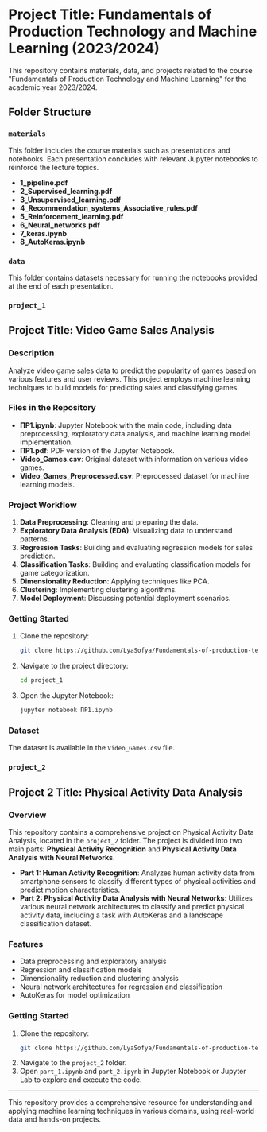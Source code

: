 # Project Title: Fundamentals of Production Technology and Machine Learning (2023/2024)

This repository contains materials, data, and projects related to the course "Fundamentals of Production Technology and Machine Learning" for the academic year 2023/2024.

## Folder Structure

### `materials`
This folder includes the course materials such as presentations and notebooks. Each presentation concludes with relevant Jupyter notebooks to reinforce the lecture topics.

- **1_pipeline.pdf**
- **2_Supervised_learning.pdf**
- **3_Unsupervised_learning.pdf**
- **4_Recommendation_systems_Associative_rules.pdf**
- **5_Reinforcement_learning.pdf**
- **6_Neural_networks.pdf**
- **7_keras.ipynb**
- **8_AutoKeras.ipynb**

### `data`
This folder contains datasets necessary for running the notebooks provided at the end of each presentation.

### `project_1`
## Project Title: Video Game Sales Analysis

### Description

Analyze video game sales data to predict the popularity of games based on various features and user reviews. This project employs machine learning techniques to build models for predicting sales and classifying games.

### Files in the Repository

- **ПР1.ipynb**: Jupyter Notebook with the main code, including data preprocessing, exploratory data analysis, and machine learning model implementation.
- **ПР1.pdf**: PDF version of the Jupyter Notebook.
- **Video_Games.csv**: Original dataset with information on various video games.
- **Video_Games_Preprocessed.csv**: Preprocessed dataset for machine learning models.

### Project Workflow

1. **Data Preprocessing**: Cleaning and preparing the data.
2. **Exploratory Data Analysis (EDA)**: Visualizing data to understand patterns.
3. **Regression Tasks**: Building and evaluating regression models for sales prediction.
4. **Classification Tasks**: Building and evaluating classification models for game categorization.
5. **Dimensionality Reduction**: Applying techniques like PCA.
6. **Clustering**: Implementing clustering algorithms.
7. **Model Deployment**: Discussing potential deployment scenarios.

### Getting Started

1. Clone the repository:
   ```bash
   git clone https://github.com/LyaSofya/Fundamentals-of-production-technology-and-machine-learning.git
   ```
2. Navigate to the project directory:
   ```bash
   cd project_1
   ```
3. Open the Jupyter Notebook:
   ```bash
   jupyter notebook ПР1.ipynb
   ```

### Dataset

The dataset is available in the `Video_Games.csv` file.

### `project_2`
## Project 2 Title: Physical Activity Data Analysis

### Overview
This repository contains a comprehensive project on Physical Activity Data Analysis, located in the `project_2` folder. The project is divided into two main parts: **Physical Activity Recognition** and **Physical Activity Data Analysis with Neural Networks**.

- **Part 1: Human Activity Recognition**: Analyzes human activity data from smartphone sensors to classify different types of physical activities and predict motion characteristics.
- **Part 2: Physical Activity Data Analysis with Neural Networks**: Utilizes various neural network architectures to classify and predict physical activity data, including a task with AutoKeras and a landscape classification dataset.

### Features
- Data preprocessing and exploratory analysis
- Regression and classification models
- Dimensionality reduction and clustering analysis
- Neural network architectures for regression and classification
- AutoKeras for model optimization

### Getting Started
1. Clone the repository:
   ```bash
   git clone https://github.com/LyaSofya/Fundamentals-of-production-technology-and-machine-learning.git
   ```
2. Navigate to the `project_2` folder.
3. Open `part_1.ipynb` and `part_2.ipynb` in Jupyter Notebook or Jupyter Lab to explore and execute the code.

---

This repository provides a comprehensive resource for understanding and applying machine learning techniques in various domains, using real-world data and hands-on projects.
